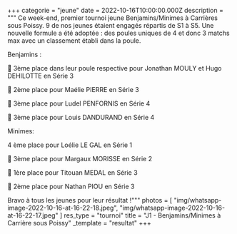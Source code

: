 +++
categorie = "jeune"
date = 2022-10-16T10:00:00.000Z
description = """
Ce week-end, premier tournoi jeune Benjamins/Minimes à Carrières sous Poissy. 9 de nos jeunes étaient engagés répartis de S1 à S5.
Une nouvelle formule a été adoptée : des poules uniques de 4 et donc 3 matchs max avec un classement établi dans la poule.

Benjamins :

🥉 3ème place dans leur poule respective pour Jonathan MOULY et Hugo DEHILOTTE en Série 3

🥈 2ème place pour Maélie PIERRE en Série 3

🥉 3ème place pour Ludel PENFORNIS en Série 4

🥉 3ème place pour Louis DANDURAND en Série 4

Minimes:

4 ème place pour Loélie LE GAL en Série 1

🥉 3ème place pour Margaux MORISSE en Série 2

🥇 1ère place pour Titouan MEDAL en Série 3

🥈 2ème place pour Nathan PIOU en Série 3


Bravo à tous les jeunes pour leur résultat !"""
photos = [
  "img/whatsapp-image-2022-10-16-at-16-22-18.jpeg",
  "img/whatsapp-image-2022-10-16-at-16-22-17.jpeg"
]
res_type = "tournoi"
title = "J1 - Benjamins/Minimes à Carrière sous Poissy"
_template = "resultat"
+++

